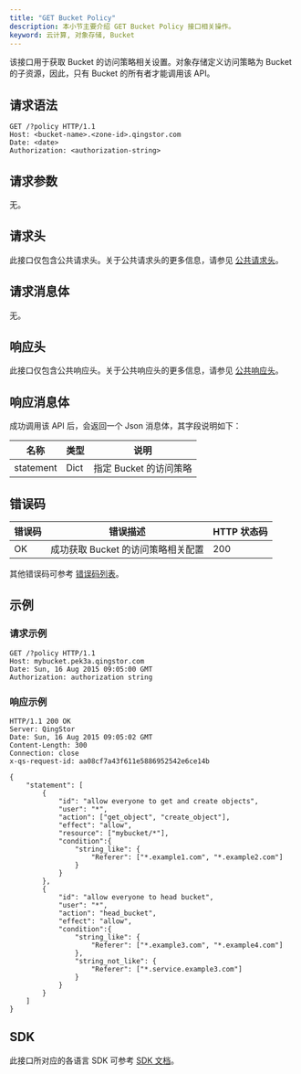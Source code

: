 ```yaml
---
title: "GET Bucket Policy"
description: 本小节主要介绍 GET Bucket Policy 接口相关操作。
keyword: 云计算, 对象存储, Bucket
---
```


该接口用于获取 Bucket 的访问策略相关设置。对象存储定义访问策略为 Bucket 的子资源，因此，只有 Bucket 的所有者才能调用该 API。

## 请求语法

```http
GET /?policy HTTP/1.1
Host: <bucket-name>.<zone-id>.qingstor.com
Date: <date>
Authorization: <authorization-string>
```

## 请求参数

无。

## 请求头

此接口仅包含公共请求头。关于公共请求头的更多信息，请参见 [公共请求头](/storage/object-storage/api/common_header/#请求头字段-request-header)。

## 请求消息体

无。

## 响应头

此接口仅包含公共响应头。关于公共响应头的更多信息，请参见 [公共响应头](/storage/object-storage/api/common_header/#响应头字段-response-header)。

## 响应消息体

成功调用该 API 后，会返回一个 Json 消息体，其字段说明如下：

| 名称 | 类型 | 说明 | 
| - | - | - | 
| statement | Dict | 指定 Bucket 的访问策略 |

## 错误码

| 错误码 | 错误描述 | HTTP 状态码 |
| --- | --- | --- |
| OK | 成功获取 Bucket 的访问策略相关配置 | 200 |

其他错误码可参考 [错误码列表](/storage/object-storage/api/error_code/#错误码列表)。

## 示例

### 请求示例

```http
GET /?policy HTTP/1.1
Host: mybucket.pek3a.qingstor.com
Date: Sun, 16 Aug 2015 09:05:00 GMT
Authorization: authorization string
```

### 响应示例

```http
HTTP/1.1 200 OK
Server: QingStor
Date: Sun, 16 Aug 2015 09:05:02 GMT
Content-Length: 300
Connection: close
x-qs-request-id: aa08cf7a43f611e5886952542e6ce14b

{
    "statement": [
        {
            "id": "allow everyone to get and create objects",
            "user": "*",
            "action": ["get_object", "create_object"],
            "effect": "allow",
            "resource": ["mybucket/*"],
            "condition":{
                "string_like": {
                    "Referer": ["*.example1.com", "*.example2.com"]
                }
            }
        },
        {
            "id": "allow everyone to head bucket",
            "user": "*",
            "action": "head_bucket",
            "effect": "allow",
            "condition":{
                "string_like": {
                    "Referer": ["*.example3.com", "*.example4.com"]
                },
                "string_not_like": {
                    "Referer": ["*.service.example3.com"]
                }
            }
        }
    ]
}
```

## SDK

此接口所对应的各语言 SDK 可参考 [SDK 文档](/storage/object-storage/sdk/)。